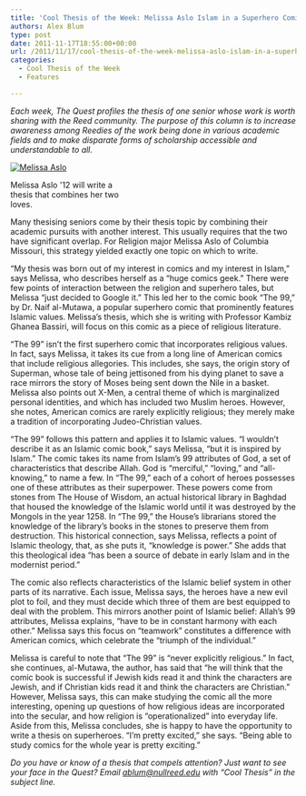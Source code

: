 ```yaml
---
title: 'Cool Thesis of the Week: Melissa Aslo Islam in a Superhero Comic'
authors: Alex Blum
type: post
date: 2011-11-17T18:55:00+00:00
url: /2011/11/17/cool-thesis-of-the-week-melissa-aslo-islam-in-a-superhero-comic/
categories:
  - Cool Thesis of the Week
  - Features

---
```

_Each week, The Quest profiles the thesis of one senior whose work is worth sharing with the Reed community. The purpose of this column is to increase awareness among Reedies of the work being done in various academic fields and to make disparate forms of scholarship accessible and understandable to all._

<div id="attachment_1083" style="width: 210px" class="wp-caption alignright">
  <a href="https://i1.wp.com/www.reedquest.org/wp-content/uploads/2011/12/melissa-aslo1.jpg"><img class="size-medium wp-image-1083" title="Melissa Aslo" src="https://i1.wp.com/www.reedquest.org/wp-content/uploads/2011/12/melissa-aslo1-200x300.jpg?resize=200%2C300" alt="Melissa Aslo" data-recalc-dims="1" /></a>
  
  <p class="wp-caption-text">
    Melissa Aslo '12 will write a thesis that combines her two loves.
  </p>
</div>

Many thesising seniors come by their thesis topic by combining their academic pursuits with another interest. This usually requires that the two have significant overlap. For Religion major Melissa Aslo of Columbia Missouri, this strategy yielded exactly one topic on which to write.

“My thesis was born out of my interest in comics and my interest in Islam,” says Melissa, who describes herself as a “huge comics geek.” There were few points of interaction between the religion and superhero tales, but Melissa “just decided to Google it.” This led her to the comic book “The 99,” by Dr. Naif al-Mutawa, a popular superhero comic that prominently features Islamic values. Melissa&#8217;s thesis, which she is writing with Professor Kambiz Ghanea Bassiri, will focus on this comic as a piece of religious literature.

“The 99” isn&#8217;t the first superhero comic that incorporates religious values. In fact, says Melissa, it takes its cue from a long line of American comics that include religious allegories. This includes, she says, the origin story of Superman, whose tale of being jettisoned from his dying planet to save a race mirrors the story of Moses being sent down the Nile in a basket. Melissa also points out X-Men, a central theme of which is marginalized personal identities, and which has included two Muslim heroes. However, she notes, American comics are rarely explicitly religious; they merely make a tradition of incorporating Judeo-Christian values.

“The 99” follows this pattern and applies it to Islamic values. “I wouldn&#8217;t describe it as an Islamic comic book,” says Melissa, “but it is inspired by Islam.” The comic takes its name from Islam&#8217;s 99 attributes of God, a set of characteristics that describe Allah. God is “merciful,” “loving,” and “all-knowing,” to name a few. In “The 99,” each of a cohort of heroes possesses one of these attributes as their superpower. These powers come from stones from The House of Wisdom, an actual historical library in Baghdad that housed the knowledge of the Islamic world until it was destroyed by the Mongols in the year 1258. In “The 99,” the House&#8217;s librarians stored the knowledge of the library&#8217;s books in the stones to preserve them from destruction. This historical connection, says Melissa, reflects a point of Islamic theology, that, as she puts it, “knowledge is power.” She adds that this theological idea “has been a source of debate in early Islam and in the modernist period.”

The comic also reflects characteristics of the Islamic belief system in other parts of its narrative. Each issue, Melissa says, the heroes have a new evil plot to foil, and they must decide which three of them are best equipped to deal with the problem. This mirrors another point of Islamic belief: Allah&#8217;s 99 attributes, Melissa explains, “have to be in constant harmony with each other.” Melissa says this focus on “teamwork” constitutes a difference with American comics, which celebrate the “triumph of the individual.”

Melissa is careful to note that “The 99” is “never explicitly religious.” In fact, she continues, al-Mutawa, the author, has said that “he will think that the comic book is successful if Jewish kids read it and think the characters are Jewish, and if Christian kids read it and think the characters are Christian.” However, Melissa says, this can make studying the comic all the more interesting, opening up questions of how religious ideas are incorporated into the secular, and how religion is “operationalized” into everyday life. Aside from this, Melissa concludes, she is happy to have the opportunity to write a thesis on superheroes. “I&#8217;m pretty excited,” she says. “Being able to study comics for the whole year is pretty exciting.”

 _Do you have or know of a thesis that compels attention? Just want to see your face in the Quest? Email_ [_&#x61;&#x62;&#x6c;&#x75;&#x6d;&#x40;<span class="oe_displaynone">null</span>&#x72;&#x65;&#x65;&#x64;&#x2e;&#x65;&#x64;&#x75;_][1] _with “Cool Thesis” in the subject line._

 [1]: mailto:&#x61;&#x62;&#x6c;&#x75;&#x6d;&#x40;&#x72;&#x65;&#x65;&#x64;&#x2e;&#x65;&#x64;&#x75;